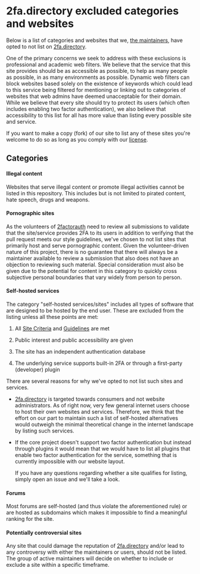 # 2fa.directory excluded categories and websites

Below is a list of categories and websites that we, [the maintainers][maintainers], have opted to not list on
[2fa.directory][website].

One of the primary concerns we seek to address with these exclusions is professional and academic web filters. We
believe that the service that this site provides should be as accessible as possible, to help as many people as
possible, in as many environments as possible. Dynamic web filters can block websites based solely on the existence of
keywords which could lead to this service being filtered for mentioning or linking out to categories of websites that
web admins have deemed unacceptable for their domain. While we believe that every site should try to protect its
users (which often includes enabling two factor authentication), we also believe that accessibility to this list for all
has more value than listing every possible site and service.

If you want to make a copy (fork) of our site to list any of these sites you're welcome to do so as long as you comply
with our [license][license].

## Categories

#### Illegal content

Websites that serve illegal content or promote illegal activities cannot be listed in this repository.
This includes but is not limited to pirated content, hate speech, drugs and weapons.

#### Pornographic sites

As the volunteers of [2factorauth][org_link] need to review all submissions to validate that the site/service provides
2FA to its users in addition to verifying that the pull request meets our style guidelines, we've chosen to not list
sites that primarily host and serve pornographic content. Given the volunteer-driven nature of this project, there is no
guarantee that there will always be a maintainer available to review a submission that also does not have an objection
to reviewing such material. Special consideration must also be given due to the potential for content in this category
to quickly cross subjective personal boundaries that vary widely from person to person.

#### Self-hosted services

The category "self-hosted services/sites" includes all types of software that are designed to be hosted by the end user.
These are excluded from the listing unless all these points are met:

1. All [Site Criteria][site_criteria] and [Guidelines][guidelines] are met

2. Public interest and public accessibility are given

3. The site has an independent authentication database

4. The underlying service supports built-in 2FA or through a first-party (developer) plugin

There are several reasons for why we've opted to not list such sites and services.

- [2fa.directory][website] is targeted towards consumers and not website administrators. As of right now, very few general
  internet users choose to host their own websites and services. Therefore, we think that the effort on our part to
  maintain such a list of self-hosted alternatives would outweigh the minimal theoretical change in the internet
  landscape by listing such services.

- If the core project doesn't support two factor authentication but instead through plugins it would mean that we
  would have to list all plugins that enable two factor authentication for the service, something that is currently
  impossible with our website layout.

  If you have any questions regarding whether a site qualifies for listing, simply open an issue and we'll take a
  look.

#### Forums

Most forums are self-hosted (and thus violate the aforementioned rule) or are hosted as subdomains which makes it
impossible to find a meaningful ranking for the site.

#### Potentially controversial sites

Any site that could damage the reputation of [2fa.directory][website] and/or lead to any controversy with either the
maintainers or users, should not be listed.
The group of active maintainers will decide on whether to include or exclude a site within a specific timeframe.

[website]: https://2fa.directory
[maintainers]: https://2fa.directory/about
[license]: /LICENSE.md
[org_link]: https://github.com/2factorauth
[site_criteria]: CONTRIBUTING.md#site-criteria
[guidelines]: CONTRIBUTING.md#guidelines
